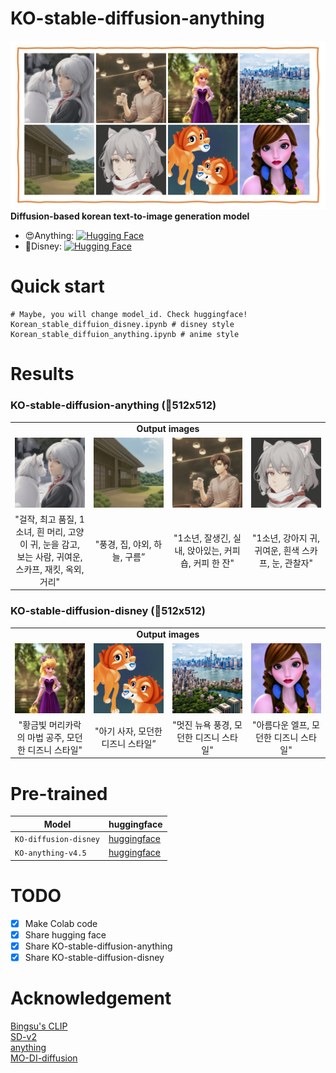 # KO-stable-diffusion-anything
![overview](overview.JPG)  
**Diffusion-based korean text-to-image generation model** 
- 😍Anything: [![Hugging Face](https://img.shields.io/badge/%F0%9F%A4%97%20Hugging%20Face-Spaces-blue)](https://huggingface.co/kyujinpy/KO-anything-v4.5)  
- 🤩Disney: [![Hugging Face](https://img.shields.io/badge/%F0%9F%A4%97%20Hugging%20Face-Spaces-blue)](https://huggingface.co/kyujinpy/korean-stable-diffusion-disney)
  
# Quick start
```
# Maybe, you will change model_id. Check huggingface!
Korean_stable_diffuion_disney.ipynb # disney style
Korean_stable_diffuion_anything.ipynb # anime style
```
  
# Results
### KO-stable-diffusion-anything (🧨512x512)
<table class="center">
<tr>
  <td style="text-align:center;" colspan="4"><b>Output images</b></td>
</tr>
<tr>
  <td><img src="./anything/image1.png"></td>
  <td><img src="./anything/image2.png"></td>
  <td><img src="./anything/image3.png"></td>              
  <td><img src="./anything/image4.png"></td>
</tr>
<tr>
  <td width=25% style="text-align:center;">"걸작, 최고 품질, 1소녀, 흰 머리, 고양이 귀, 눈을 감고, 보는 사람, 귀여운, 스카프, 재킷, 옥외, 거리"</td>
  <td width=25% style="text-align:center;">"풍경, 집, 야외, 하늘, 구름”</td>
  <td width=25% style="text-align:center;">"1소년, 잘생긴, 실내, 앉아있는, 커피 숍, 커피 한 잔"</td>
  <td width=25% style="text-align:center;">"1소년, 강아지 귀, 귀여운, 흰색 스카프, 눈, 관찰자"</td>
</tr>
</table>
  
### KO-stable-diffusion-disney (🧨512x512)
<table class="center">
<tr>
  <td style="text-align:center;" colspan="4"><b>Output images</b></td>
</tr>
<tr>
  <td><img src="./disney/image1.png"></td>
  <td><img src="./disney/image2.png"></td>
  <td><img src="./disney/image3.png"></td>              
  <td><img src="./disney/image4.png"></td>
</tr>
<tr>
  <td width=25% style="text-align:center;">"황금빛 머리카락의 마법 공주, 모던한 디즈니 스타일"</td>
  <td width=25% style="text-align:center;">"아기 사자, 모던한 디즈니 스타일”</td>
  <td width=25% style="text-align:center;">"멋진 뉴욕 풍경, 모던한 디즈니 스타일"</td>
  <td width=25% style="text-align:center;">"아름다운 엘프, 모던한 디즈니 스타일"</td>
</tr>
</table>

# Pre-trained
| Model | huggingface |
| ------------- | ------------- |
| `KO-diffusion-disney` | [huggingface](https://huggingface.co/kyujinpy/KO-stable-diffusion-disney) | 
| `KO-anything-v4.5` | [huggingface](https://huggingface.co/kyujinpy/KO-anything-v4.5) |  
  
# TODO
- [x] Make Colab code
- [x] Share hugging face
- [x] Share KO-stable-diffusion-anything
- [x] Share KO-stable-diffusion-disney

# Acknowledgement
[Bingsu's CLIP](https://huggingface.co/Bingsu/clip-vit-large-patch14-ko)   
[SD-v2](https://github.com/Stability-AI/stablediffusion)   
[anything](https://huggingface.co/xyn-ai/anything-v4.0)  
[MO-DI-diffusion](https://huggingface.co/nitrosocke/mo-di-diffusion)
